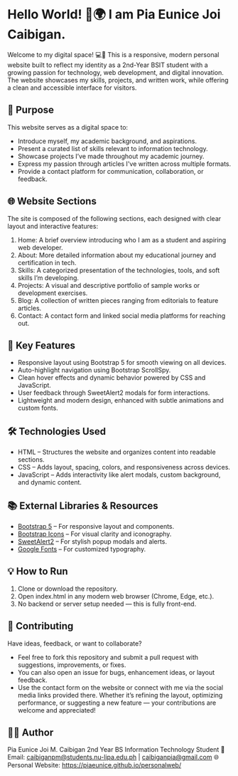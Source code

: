 # Hello World! 👋🌍 I am Pia Eunice Joi Caibigan.
Welcome to my digital space! 💻🩷 This is a responsive, modern personal website built to reflect my identity as a 2nd-Year BSIT student with a growing passion for technology, web development, and digital innovation. The website showcases my skills, projects, and written work, while offering a clean and accessible interface for visitors.

## 🚀 Purpose
This website serves as a digital space to:
- Introduce myself, my academic background, and aspirations.
- Present a curated list of skills relevant to information technology.
- Showcase projects I’ve made throughout my academic journey.
- Express my passion through articles I've written across multiple formats.
- Provide a contact platform for communication, collaboration, or feedback.

## 🌐 Website Sections
The site is composed of the following sections, each designed with clear layout and interactive features:
1. Home: A brief overview introducing who I am as a student and aspiring web developer.
2. About: More detailed information about my educational journey and certification in tech.
3. Skills: A categorized presentation of the technologies, tools, and soft skills I’m developing.
4. Projects: A visual and descriptive portfolio of sample works or development exercises.
5. Blog: A collection of written pieces ranging from editorials to feature articles.
6. Contact: A contact form and linked social media platforms for reaching out.

## 🌟 Key Features
- Responsive layout using Bootstrap 5 for smooth viewing on all devices.
- Auto-highlight navigation using Bootstrap ScrollSpy.
- Clean hover effects and dynamic behavior powered by CSS and JavaScript.
- User feedback through SweetAlert2 modals for form interactions.
- Lightweight and modern design, enhanced with subtle animations and custom fonts.

## 🛠️ Technologies Used
- HTML – Structures the website and organizes content into readable sections.
- CSS – Adds layout, spacing, colors, and responsiveness across devices.
- JavaScript – Adds interactivity like alert modals, custom background, and dynamic content.

## 📚 External Libraries & Resources
- [Bootstrap 5](https://getbootstrap.com/) – For responsive layout and components.
- [Bootstrap Icons](https://icons.getbootstrap.com/) – For visual clarity and iconography.
- [SweetAlert2](https://sweetalert2.github.io/) – For stylish popup modals and alerts.
- [Google Fonts](https://fonts.google.com/) – For customized typography.

## 💡 How to Run
1. Clone or download the repository.
2. Open index.html in any modern web browser (Chrome, Edge, etc.).
3. No backend or server setup needed — this is fully front-end.

## 🤝 Contributing
Have ideas, feedback, or want to collaborate?
- Feel free to fork this repository and submit a pull request with suggestions, improvements, or fixes.
- You can also open an issue for bugs, enhancement ideas, or layout feedback.
- Use the contact form on the website or connect with me via the social media links provided there.
Whether it’s refining the layout, optimizing performance, or suggesting a new feature — your contributions are welcome and appreciated!

## 🙋‍♀️ Author
Pia Eunice Joi M. Caibigan
2nd Year BS Information Technology Student
📧 Email: caibiganpm@students.nu-lipa.edu.ph | caibiganpia@gmail.com
🌐 Personal Website: https://piaeunice.github.io/personalweb/

